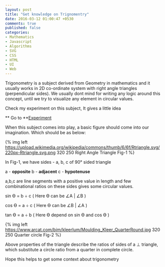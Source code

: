 ```yaml
---
layout: post
title: "Get knowledge on Trignomentry"
date: 2016-03-12 01:00:47 +0530
comments: true
published: false
categories:
- Mathematics
- Javascript
- Algorithms
- SVG
- CSS
- HTML
- UI
- Web
---
```

Trigonometry is a subject derived from Geometry in mathematics and it usually works in 2D co-ordinate system with right angle triangles (perpendicular sides).
We usually dont mind for writing any logic around this concept, until we try to visualize any element in circular values.

Check my experiment on this subject, It gives a little idea

** Go to **[Experiment](http://kiranml1.github.io/researchdemos/demos/trignomentry/)

When this subject comes into play, a basic figure should come into our imagination.
Which should be as below:

{% img left https://upload.wikimedia.org/wikipedia/commons/thumb/6/6f/Rtriangle.svg/220px-Rtriangle.svg.png 320 250 Right Angle Triangle Fig-1 %}

In Fig-1, we have sides - a, b, c of 90&deg; sided triangle

a - **opposite**  b - **adjacent**  c - **hypotenuse**

a,b,c are line segments with a positive value in length and few combinational ratios on these sides gives some circular values.

sin &#1012; = b &divide; c ( Here &#1012; can be &ang;A | &ang;B )

cos &#1012; = a &divide; c ( Here &#1012; can be &ang;B | &ang;A )

tan &#1012; = a &divide; b ( Here &#1012; depend on sin &#1012; and cos &#1012; )

{% img left https://www.arcat.com/bim/kleerlum/Moulding_Kleer_QuarterRound.jpg 320 250 Quarter circle Fig-2 %}

Above properties of the triangle describe the ratios of sides of a &perp; triangle, which substitute a circle ratio
from a quarter in complete circle.

Hope this helps to get some context about trigonometry